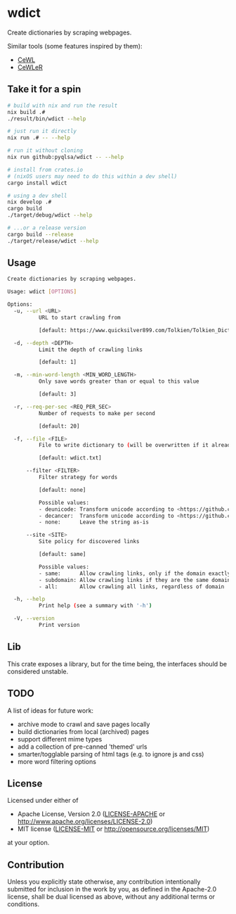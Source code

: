 # wdict
Create dictionaries by scraping webpages.

Similar tools (some features inspired by them):
- [CeWL](https://github.com/digininja/CeWL)
- [CeWLeR](https://github.com/roys/cewler)

## Take it for a spin
```bash
# build with nix and run the result
nix build .#
./result/bin/wdict --help

# just run it directly
nix run .# -- --help

# run it without cloning
nix run github:pyqlsa/wdict -- --help

# install from crates.io
# (nixOS users may need to do this within a dev shell)
cargo install wdict

# using a dev shell
nix develop .#
cargo build
./target/debug/wdict --help

# ...or a release version
cargo build --release
./target/release/wdict --help
```
## Usage
<!-- readme-help -->
```bash
Create dictionaries by scraping webpages.

Usage: wdict [OPTIONS]

Options:
  -u, --url <URL>
          URL to start crawling from

          [default: https://www.quicksilver899.com/Tolkien/Tolkien_Dictionary.html]

  -d, --depth <DEPTH>
          Limit the depth of crawling links

          [default: 1]

  -m, --min-word-length <MIN_WORD_LENGTH>
          Only save words greater than or equal to this value

          [default: 3]

  -r, --req-per-sec <REQ_PER_SEC>
          Number of requests to make per second

          [default: 20]

  -f, --file <FILE>
          File to write dictionary to (will be overwritten if it already exists)

          [default: wdict.txt]

      --filter <FILTER>
          Filter strategy for words

          [default: none]

          Possible values:
          - deunicode: Transform unicode according to <https://github.com/kornelski/deunicode>
          - decancer:  Transform unicode according to <https://github.com/null8626/decancer>
          - none:      Leave the string as-is

      --site <SITE>
          Site policy for discovered links

          [default: same]

          Possible values:
          - same:      Allow crawling links, only if the domain exactly matches
          - subdomain: Allow crawling links if they are the same domain or subdomains
          - all:       Allow crawling all links, regardless of domain

  -h, --help
          Print help (see a summary with '-h')

  -V, --version
          Print version

```
<!-- readme-help end -->

## Lib
This crate exposes a library, but for the time being, the interfaces should be considered unstable.

## TODO
A list of ideas for future work:
 - archive mode to crawl and save pages locally
 - build dictionaries from local (archived) pages
 - support different mime types
 - add a collection of pre-canned 'themed' urls
 - smarter/togglable parsing of html tags (e.g. to ignore js and css)
 - more word filtering options

## License

Licensed under either of

 * Apache License, Version 2.0
   ([LICENSE-APACHE](LICENSE-APACHE) or http://www.apache.org/licenses/LICENSE-2.0)
 * MIT license
   ([LICENSE-MIT](LICENSE-MIT) or http://opensource.org/licenses/MIT)

at your option.

## Contribution

Unless you explicitly state otherwise, any contribution intentionally submitted
for inclusion in the work by you, as defined in the Apache-2.0 license, shall be
dual licensed as above, without any additional terms or conditions.

